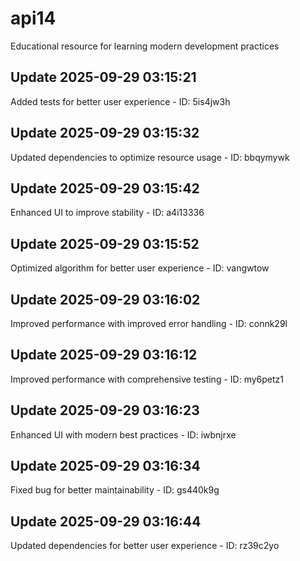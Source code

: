 # api14
Educational resource for learning modern development practices

## Update 2025-09-29 03:15:21
Added tests for better user experience - ID: 5is4jw3h


## Update 2025-09-29 03:15:32
Updated dependencies to optimize resource usage - ID: bbqymywk


## Update 2025-09-29 03:15:42
Enhanced UI to improve stability - ID: a4i13336


## Update 2025-09-29 03:15:52
Optimized algorithm for better user experience - ID: vangwtow


## Update 2025-09-29 03:16:02
Improved performance with improved error handling - ID: connk29l


## Update 2025-09-29 03:16:12
Improved performance with comprehensive testing - ID: my6petz1


## Update 2025-09-29 03:16:23
Enhanced UI with modern best practices - ID: iwbnjrxe


## Update 2025-09-29 03:16:34
Fixed bug for better maintainability - ID: gs440k9g


## Update 2025-09-29 03:16:44
Updated dependencies for better user experience - ID: rz39c2yo

